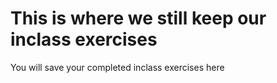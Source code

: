 # This is where we still keep our inclass exercises

You will save your completed inclass exercises here
